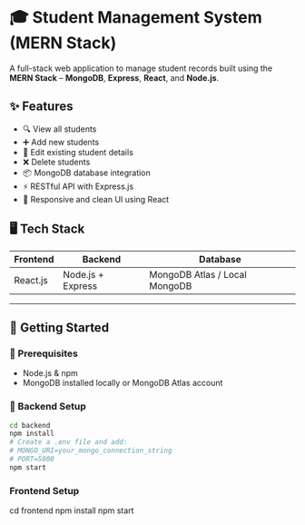# 🎓 Student Management System (MERN Stack)

A full-stack web application to manage student records built using the **MERN Stack** – **MongoDB**, **Express**, **React**, and **Node.js**.

## ✨ Features

- 🔍 View all students
- ➕ Add new students
- 📝 Edit existing student details
- ❌ Delete students
- 📦 MongoDB database integration
- ⚡ RESTful API with Express.js
- 🎨 Responsive and clean UI using React

## 🖥️ Tech Stack

| Frontend        | Backend        | Database  |
|----------------|----------------|-----------|
| React.js        | Node.js + Express | MongoDB Atlas / Local MongoDB |

---

## 🚀 Getting Started

### 📌 Prerequisites
- Node.js & npm
- MongoDB installed locally or MongoDB Atlas account

### 🔧 Backend Setup
```bash
cd backend
npm install
# Create a .env file and add:
# MONGO_URI=your_mongo_connection_string
# PORT=5000
npm start

```
### Frontend Setup

cd frontend
npm install
npm start


